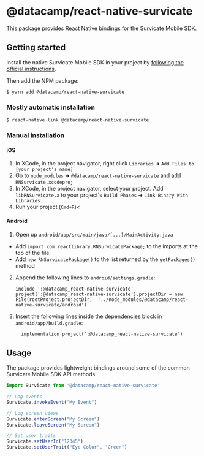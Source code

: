 
# @datacamp/react-native-survicate

This package provides React Native bindings for the Survicate Mobile SDK.

## Getting started

Install the native Survicate Mobile SDK in your project by [following the official instructions](https://developers.survicate.com/mobile-sdk/).

Then add the NPM package:

`$ yarn add @datacamp/react-native-survicate`

### Mostly automatic installation

`$ react-native link @datacamp/react-native-survicate`

### Manual installation


#### iOS

1. In XCode, in the project navigator, right click `Libraries` ➜ `Add Files to [your project's name]`
2. Go to `node_modules` ➜ `@datacamp/react-native-survicate` and add `RNSurvicate.xcodeproj`
3. In XCode, in the project navigator, select your project. Add `libRNSurvicate.a` to your project's `Build Phases` ➜ `Link Binary With Libraries`
4. Run your project (`Cmd+R`)<

#### Android

1. Open up `android/app/src/main/java/[...]/MainActivity.java`
  - Add `import com.reactlibrary.RNSurvicatePackage;` to the imports at the top of the file
  - Add `new RNSurvicatePackage()` to the list returned by the `getPackages()` method
2. Append the following lines to `android/settings.gradle`:
  	```
  	include ':@datacamp_react-native-survicate'
  	project(':@datacamp_react-native-survicate').projectDir = new File(rootProject.projectDir, 	'../node_modules/@datacamp/react-native-survicate/android')
  	```
3. Insert the following lines inside the dependencies block in `android/app/build.gradle`:
  	```
      implementation project(':@datacamp_react-native-survicate')
  	```

## Usage

The package provides lightweight bindings around some of the common Survicate Mobile SDK API methods:

```javascript
import Survicate from '@datacamp/react-native-survicate'

// Log events
Survicate.invokeEvent("My Event")

// Log screen views
Survicate.enterScreen("My Screen")
Survicate.leaveScreen("My Screen")

// Set user traits
Survicate.setUserId("12345")
Survicate.setUserTrait("Eye Color", "Green")
```
  
